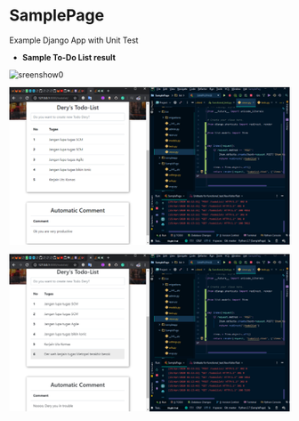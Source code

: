 # SamplePage
Example Django App with Unit Test

* **Sample To-Do List result**

![sreenshow0](/asset/sc.png)

![sreenshow0](/asset/sc1.png)

![sreenshow0](/asset/sc2.png)